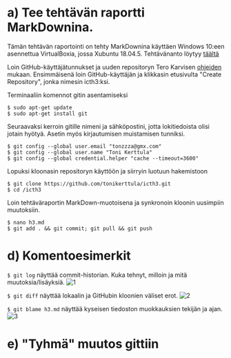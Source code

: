 # a) Tee tehtävän raportti MarkDownina.

Tämän tehtävän raportointi on tehty MarkDownina käyttäen Windows 10:een asennettua VirtualBoxia, jossa Xubuntu 18.04.5. 
Tehtävänanto löytyy [täältä](http://terokarvinen.com/2020/configuration-management-systems-palvelinten-hallinta-ict4tn022-autumn-2020/#h3-versionhallinta)

Loin GitHub-käyttäjätunnukset ja uuden repositoryn Tero Karvisen [ohjeiden](http://terokarvinen.com/2016/publish-your-project-with-github/index.html) mukaan.
Ensimmäisenä loin GitHub-käyttäjän ja klikkasin etusivulta "Create Repository", jonka nimesin icth3:ksi.

Terminaaliin komennot gitin asentamiseksi
```
$ sudo apt-get update
$ sudo apt-get install git
```

Seuraavaksi kerroin gitille nimeni ja sähköpostini, jotta lokitiedoista olisi jotain hyötyä. Asetin myös kirjautumisen muistamisen tunniksi.
```
$ git config --global user.email "tonzzza@gmx.com"
$ git config --global user.name "Toni Kerttula" 
$ git config --global credential.helper "cache --timeout=3600"
```

Lopuksi kloonasin repositoryn käyttöön ja siirryin luotuun hakemistoon
```
$ git clone https://github.com/tonikerttula/icth3.git
$ cd /icth3
```

Loin tehtäväraportin MarkDown-muotoisena ja synkronoin kloonin uusimpiin muutoksiin.

```
$ nano h3.md
$ git add . && git commit; git pull && git push
```


# d) Komentoesimerkit

`$ git log` näyttää commit-historian. Kuka tehnyt, milloin ja mitä muutoksia/lisäyksiä.
![1]

`$ git diff` näyttää lokaalin ja GitHubin kloonien väliset erot.
![2]

`$ git blame h3.md` näyttää kyseisen tiedoston muokkauksien tekijän ja ajan.
![3]

# e) "Tyhmä" muutos gittiin








[1]: https://i.gyazo.com/88e7db1fe894a0ba67b83c08be8ef50a.png "1"
[2]: https://i.gyazo.com/664b39bf504383014ba1de02de93818b.png "2"
[3]: https://i.gyazo.com/019f9b04798768be86399d116ff2f6af.png "3"
